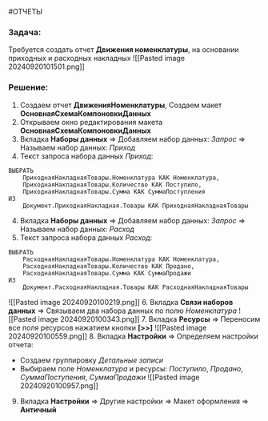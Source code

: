 #ОТЧЕТЫ 
### Задача:
Требуется создать отчет **Движения номенклатуры**, на основании приходных и расходных накладных
![[Pasted image 20240920101501.png]]
### Решение:
1. Создаем отчет **ДвиженияНоменклатуры**, Создаем макет **ОсновнаяСхемаКомпоновкиДанных**
2. Открываем окно редактирования макета **ОсновнаяСхемаКомпоновкиДанных**
3. Вкладка **Наборы данных** => Добавляем набор данных: *Запрос* => Называем набор данных: *Приход*
4. Текст запроса набора данных *Приход*:
```bsl
ВЫБРАТЬ
	ПриходнаяНакладнаяТовары.Номенклатура КАК Номенклатура,
	ПриходнаяНакладнаяТовары.Количество КАК Поступило,
	ПриходнаяНакладнаяТовары.Сумма КАК СуммаПоступления
ИЗ
	Документ.ПриходнаяНакладная.Товары КАК ПриходнаяНакладнаяТовары
```
4. Вкладка **Наборы данных** => Добавляем набор данных: *Запрос* => Называем набор данных: *Расход*
5. Текст запроса набора данных *Расход*:
```bsl
ВЫБРАТЬ
	РасходнаяНакладнаяТовары.Номенклатура КАК Номенклатура,
	РасходнаяНакладнаяТовары.Количество КАК Продано,
	РасходнаяНакладнаяТовары.Сумма КАК СуммаПродажи
ИЗ
	Документ.РасходнаяНакладная.Товары КАК РасходнаяНакладнаяТовары
```
![[Pasted image 20240920100219.png]]
6. Вкладка **Связи наборов данных** => Связываем два набора данных по полю *Номенклатура*
![[Pasted image 20240920100343.png]]
7. Вкладка **Ресурсы** => Переносим все поля ресурсов нажатием кнопки **[>>]**
![[Pasted image 20240920100559.png]]
8. Вкладка **Настройки** => Определяем настройки отчета:
- Создаем группировку *Детальные записи*
- Выбираем поле *Номенклатура* и ресурсы: *Поступило*, *Продано*, *СуммаПоступения*, *СуммаПродажи*
![[Pasted image 20240920100957.png]]
9. Вкладка **Настройки** => Другие настройки => Макет оформления => **Античный**
